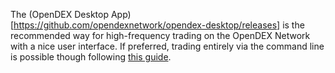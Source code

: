 The (OpenDEX Desktop App)[https://github.com/opendexnetwork/opendex-desktop/releases] is the recommended way for high-frequency trading on the OpenDEX Network with a nice user interface. If preferred, trading entirely via the command line is possible though following [this guide](/docs/Liquidity%20Provider%20Guide.md).
